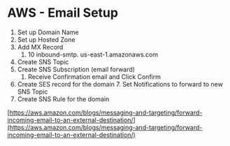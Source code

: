 # AWS - Email Setup

1. Set up Domain Name
2. Set up Hosted Zone
3. Add MX Record
	1. 10 inbound-smtp. us-east-1.amazonaws.com
4. Create SNS Topic
5.  Create SNS Subscription (email forward)
	1. Receive Confirmation email and Click Confirm
6. Create SES record for the domain
	7. Set Notifications to forward to new SNS Topic
7. Create SNS Rule for the domain

[https://aws.amazon.com/blogs/messaging-and-targeting/forward-incoming-email-to-an-external-destination/](https://aws.amazon.com/blogs/messaging-and-targeting/forward-incoming-email-to-an-external-destination/)
<!--stackedit_data:
eyJoaXN0b3J5IjpbMTMwNzE1MDM2MywxMTM0OTI5OTQ4LDE5NT
Q1ODg2NzUsLTE4NjQzNTM0NTksLTgxMTUwNjE5NywyMDYyODgx
NTI4XX0=
-->